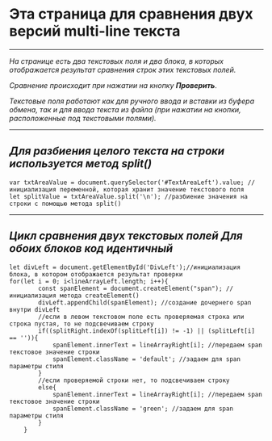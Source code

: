 Эта страница для сравнения двух версий multi-line текста
======
_______
*На странице есть два текстовых поля и два блока, в которых отображается результат сравнения строк этих текстовых полей.*

*Сравнение происходит при нажатии на кнопку* ***Проверить***.

*Текстовые поля работают как для ручного ввода и вставки из буфера обмена, так и для ввода текста из файла (при нажатии на кнопки, расположенные под текстовыми полями).*
___
*Для разбиения целого текста на строки используется метод split()*
--------
```
var txtAreaValue = document.querySelector('#TextAreaLeft').value; //инициализация переменной, которая хранит значение текстового поля
let splitValue = txtAreaValue.split('\n'); //разбиение значения на строки с помощью метода split()
```
___
*Цикл сравнения двух текстовых полей*
*Для обоих блоков код идентичный*
-----
```
let divLeft = document.getElementById('DivLeft');//инициализация блока, в котором отображается результат проверки
for(let i = 0; i<lineArrayLeft.length; i++){
        const spanElement = document.createElement("span"); //инициализация метода createElement()
        divLeft.appendChild(spanElement); //создание дочернего span внутри divLeft
        //если в левом текстовом поле есть проверяемая строка или строка пустая, то не подсвечиваем строку
        if((splitRight.indexOf(splitLeft[i]) != -1) || (splitLeft[i] == '')){
            spanElement.innerText = lineArrayRight[i]; //передаем span текстовое значение строки
            spanElement.className = 'default'; //задаем для span параметры стиля
        }
        //если проверяемой строки нет, то подсвечиваем строку
        else{
            spanElement.innerText = lineArrayRight[i]; //передаем span текстовое значение строки
            spanElement.className = 'green'; //задаем для span параметры стиля
        }
    }
```